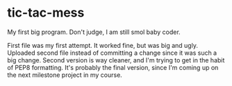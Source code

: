 # tic-tac-mess

My first big program. Don't judge, I am still smol baby coder.

First file was my first attempt. It worked fine, but was big and ugly. Uploaded second file instead of committing a change since it was such a big change.
Second version is way cleaner, and I'm trying to get in the habit of PEP8 formatting. It's probably the final version, since I'm coming up on the next
milestone project in my course.
